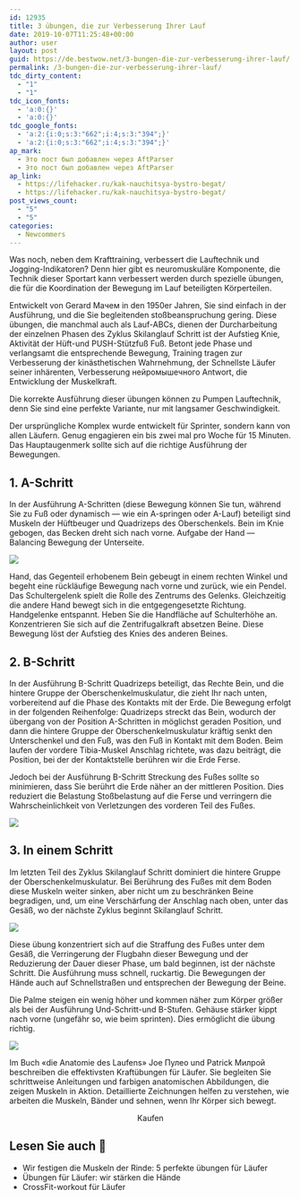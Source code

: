 ```yaml
---
id: 12935
title: 3 übungen, die zur Verbesserung Ihrer Lauf
date: 2019-10-07T11:25:48+00:00
author: user
layout: post
guid: https://de.bestwow.net/3-bungen-die-zur-verbesserung-ihrer-lauf/
permalink: /3-bungen-die-zur-verbesserung-ihrer-lauf/
tdc_dirty_content:
  - "1"
  - "1"
tdc_icon_fonts:
  - 'a:0:{}'
  - 'a:0:{}'
tdc_google_fonts:
  - 'a:2:{i:0;s:3:"662";i:4;s:3:"394";}'
  - 'a:2:{i:0;s:3:"662";i:4;s:3:"394";}'
ap_mark:
  - Это пост был добавлен через AftParser
  - Это пост был добавлен через AftParser
ap_link:
  - https://lifehacker.ru/kak-nauchitsya-bystro-begat/
  - https://lifehacker.ru/kak-nauchitsya-bystro-begat/
post_views_count:
  - "5"
  - "5"
categories:
  - Newcommers
---
```

Was noch, neben dem Krafttraining, verbessert die Lauftechnik und Jogging-Indikatoren? Denn hier gibt es neuromuskuläre Komponente, die Technik dieser Sportart kann verbessert werden durch spezielle übungen, die für die Koordination der Bewegung im Lauf beteiligten Körperteilen.

Entwickelt von Gerard Мачем in den 1950er Jahren, Sie sind einfach in der Ausführung, und die Sie begleitenden stoßbeanspruchung gering. Diese übungen, die manchmal auch als Lauf-ABCs, dienen der Durcharbeitung der einzelnen Phasen des Zyklus Skilanglauf Schritt ist der Aufstieg Knie, Aktivität der Hüft-und PUSH-Stützfuß Fuß. Betont jede Phase und verlangsamt die entsprechende Bewegung, Training tragen zur Verbesserung der kinästhetischen Wahrnehmung, der Schnellste Läufer seiner inhärenten, Verbesserung нейромышечного Antwort, die Entwicklung der Muskelkraft.

Die korrekte Ausführung dieser übungen können zu Pumpen Lauftechnik, denn Sie sind eine perfekte Variante, nur mit langsamer Geschwindigkeit.

Der ursprüngliche Komplex wurde entwickelt für Sprinter, sondern kann von allen Läufern. Genug engagieren ein bis zwei mal pro Woche für 15 Minuten. Das Hauptaugenmerk sollte sich auf die richtige Ausführung der Bewegungen.

## 1. A-Schritt

In der Ausführung A-Schritten (diese Bewegung können Sie tun, während Sie zu Fuß oder dynamisch — wie ein A-springen oder A-Lauf) beteiligt sind Muskeln der Hüftbeuger und Quadrizeps des Oberschenkels. Bein im Knie gebogen, das Becken dreht sich nach vorne. Aufgabe der Hand — Balancing Bewegung der Unterseite.

![](https://de.bestwow.net/wp-content/uploads/2019/10/3-uprazhneniya-kotorye-uluchshat-vash-beg-1.jpg) 

Hand, das Gegenteil erhobenem Bein gebeugt in einem rechten Winkel und begeht eine rückläufige Bewegung nach vorne und zurück, wie ein Pendel. Das Schultergelenk spielt die Rolle des Zentrums des Gelenks. Gleichzeitig die andere Hand bewegt sich in die entgegengesetzte Richtung. Handgelenke entspannt. Heben Sie die Handfläche auf Schulterhöhe an. Konzentrieren Sie sich auf die Zentrifugalkraft absetzen Beine. Diese Bewegung löst der Aufstieg des Knies des anderen Beines.

## 2. B-Schritt

In der Ausführung B-Schritt Quadrizeps beteiligt, das Rechte Bein, und die hintere Gruppe der Oberschenkelmuskulatur, die zieht Ihr nach unten, vorbereitend auf die Phase des Kontakts mit der Erde. Die Bewegung erfolgt in der folgenden Reihenfolge: Quadrizeps streckt das Bein, wodurch der übergang von der Position A-Schritten in möglichst geraden Position, und dann die hintere Gruppe der Oberschenkelmuskulatur kräftig senkt den Unterschenkel und den Fuß, was den Fuß in Kontakt mit dem Boden. Beim laufen der vordere Tibia-Muskel Anschlag richtete, was dazu beiträgt, die Position, bei der der Kontaktstelle berühren wir die Erde Ferse.

Jedoch bei der Ausführung B-Schritt Streckung des Fußes sollte so minimieren, dass Sie berührt die Erde näher an der mittleren Position. Dies reduziert die Belastung Stoßbelastung auf die Ferse und verringern die Wahrscheinlichkeit von Verletzungen des vorderen Teil des Fußes.

![](https://de.bestwow.net/wp-content/uploads/2019/10/3-uprazhneniya-kotorye-uluchshat-vash-beg-2.jpg) 

## 3. In einem Schritt

Im letzten Teil des Zyklus Skilanglauf Schritt dominiert die hintere Gruppe der Oberschenkelmuskulatur. Bei Berührung des Fußes mit dem Boden diese Muskeln weiter sinken, aber nicht um zu beschränken Beine begradigen, und, um eine Verschärfung der Anschlag nach oben, unter das Gesäß, wo der nächste Zyklus beginnt Skilanglauf Schritt.

![](https://de.bestwow.net/wp-content/uploads/2019/10/3-uprazhneniya-kotorye-uluchshat-vash-beg-3.jpg) 

Diese übung konzentriert sich auf die Straffung des Fußes unter dem Gesäß, die Verringerung der Flugbahn dieser Bewegung und der Reduzierung der Dauer dieser Phase, um bald beginnen, ist der nächste Schritt. Die Ausführung muss schnell, ruckartig. Die Bewegungen der Hände auch auf Schnellstraßen und entsprechen der Bewegung der Beine.

Die Palme steigen ein wenig höher und kommen näher zum Körper größer als bei der Ausführung Und-Schritt-und B-Stufen. Gehäuse stärker kippt nach vorne (ungefähr so, wie beim sprinten). Dies ermöglicht die übung richtig.

![](https://de.bestwow.net/wp-content/uploads/2019/10/3-uprazhneniya-kotorye-uluchshat-vash-beg-4.jpg) 

Im Buch «die Anatomie des Laufens» Joe Пулео und Patrick Милрой beschreiben die effektivsten Kraftübungen für Läufer. Sie begleiten Sie schrittweise Anleitungen und farbigen anatomischen Abbildungen, die zeigen Muskeln in Aktion. Detaillierte Zeichnungen helfen zu verstehen, wie arbeiten die Muskeln, Bänder und sehnen, wenn Ihr Körper sich bewegt.

<p style="text-align: center">
  <span>Kaufen</span>
</p>

<div>
  <h2 class="read-also__title">
    <span>Lesen Sie auch</span> <span>🧐 </span>
  </h2>
  
  <ul class="read-also__list">
    <li>
      Wir festigen die Muskeln der Rinde: 5 perfekte übungen für Läufer
    </li>
    <li>
      Übungen für Läufer: wir stärken die Hände
    </li>
    <li>
      CrossFit-workout für Läufer
    </li>
  </ul>
</div>